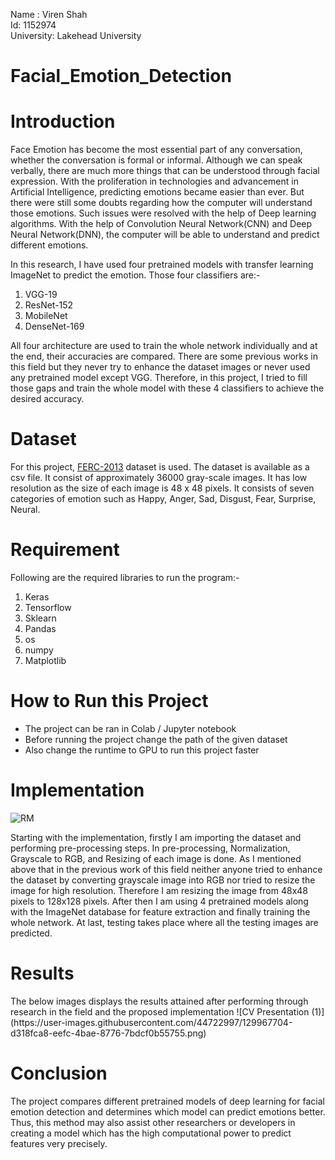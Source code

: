 Name : Viren Shah <br>
Id: 1152974 <br>
University: Lakehead University <br>

# Facial_Emotion_Detection
# Introduction 
<p>Face Emotion has become the most essential part of any conversation, whether the conversation is formal or informal. Although we can speak verbally, there are much more things that can be understood through facial expression. With the proliferation in technologies and advancement in Artificial Intelligence, predicting emotions became easier than ever. But there were still some doubts regarding how the computer will understand those emotions. Such issues were resolved with the help of Deep learning algorithms. With the help of Convolution Neural Network(CNN) and Deep Neural Network(DNN), the computer will be able to understand and predict different emotions.</p>  
<p>In this research, I have used four pretrained models with transfer learning ImageNet to predict the emotion. Those four classifiers are:-
<ol>
  <li>VGG-19</li>
  <li>ResNet-152</li>
  <li>MobileNet</li>
  <li>DenseNet-169</li>
</ol>
All four architecture are used to train the whole network individually and at the end, their accuracies are compared. There are some previous works in this field but they never try to enhance the dataset images or never used any pretrained model except VGG. Therefore, in this project, I tried to fill those gaps and train the whole model with these 4 classifiers to achieve the desired accuracy.  
</p>

# Dataset
<p>For this project, <a href="https://www.kaggle.com/deadskull7/fer2013">FERC-2013</a> dataset is used. The dataset is available as a csv file. It consist of approximately 36000 gray-scale images. It has low resolution as the size of each image is 48 x 48 pixels. It consists of seven categories of emotion such as Happy, Anger, Sad, Disgust, Fear, Surprise, Neural. </p>

# Requirement
Following are the required libraries to run the program:-
<ol>
  <li>Keras</li>
  <li>Tensorflow</li>
  <li>Sklearn</li>
  <li>Pandas</li>
  <li>os</li>
  <li>numpy</li>
  <li>Matplotlib</li>
</ol>

# How to Run this Project
<ul>
  <li> The project can be ran in Colab / Jupyter notebook </li>
  <li> Before running the project change the path of the given dataset </li>
  <li> Also change the runtime to GPU to run this project faster </li>
</ul>

# Implementation
 ![RM](https://user-images.githubusercontent.com/44722997/129968105-ed7e6495-6cab-432e-925e-c5d85f34e658.png)<br>
<p>
Starting with the implementation, firstly I am importing the dataset and performing pre-processing steps. In pre-processing, Normalization, Grayscale to RGB, and Resizing of each image is done. As I mentioned above that in the previous work of this field neither anyone tried to enhance the dataset by converting grayscale image into RGB nor tried to resize the image for high resolution. Therefore I am resizing the image from 48x48 pixels to 128x128 pixels. After then I am using 4 pretrained models along with the ImageNet database for feature extraction and finally training the whole network. At last, testing takes place where all the testing images are predicted.</p>

# Results
<p> The below images displays the results attained after performing through research in the field and the proposed implementation
 ![CV Presentation (1)](https://user-images.githubusercontent.com/44722997/129967704-d318fca8-eefc-4bae-8776-7bdcf0b55755.png)</p>
 
# Conclusion 
The project compares different pretrained models of deep learning for facial emotion detection and determines which model can predict emotions better. Thus, this method may also assist other researchers or developers in creating a model which has the high computational power to predict features very precisely. 
  
